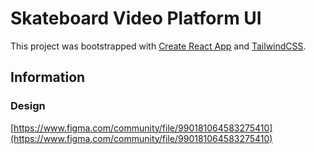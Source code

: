 # Skateboard Video Platform UI

This project was bootstrapped with [Create React App](https://github.com/facebook/create-react-app) and [TailwindCSS](https://tailwindcss.com).

## Information

### Design

[https://www.figma.com/community/file/990181064583275410](https://www.figma.com/community/file/990181064583275410)
